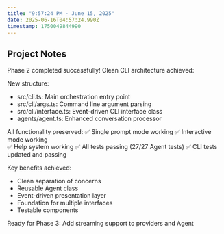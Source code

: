 ```yaml
---
title: "9:57:24 PM - June 15, 2025"
date: 2025-06-16T04:57:24.990Z
timestamp: 1750049844990
---
```


## Project Notes

Phase 2 completed successfully! Clean CLI architecture achieved:

New structure:
- src/cli.ts: Main orchestration entry point
- src/cli/args.ts: Command line argument parsing
- src/cli/interface.ts: Event-driven CLI interface class
- agents/agent.ts: Enhanced conversation processor

All functionality preserved:
✅ Single prompt mode working
✅ Interactive mode working  
✅ Help system working
✅ All tests passing (27/27 Agent tests)
✅ CLI tests updated and passing

Key benefits achieved:
- Clean separation of concerns
- Reusable Agent class
- Event-driven presentation layer
- Foundation for multiple interfaces
- Testable components

Ready for Phase 3: Add streaming support to providers and Agent
